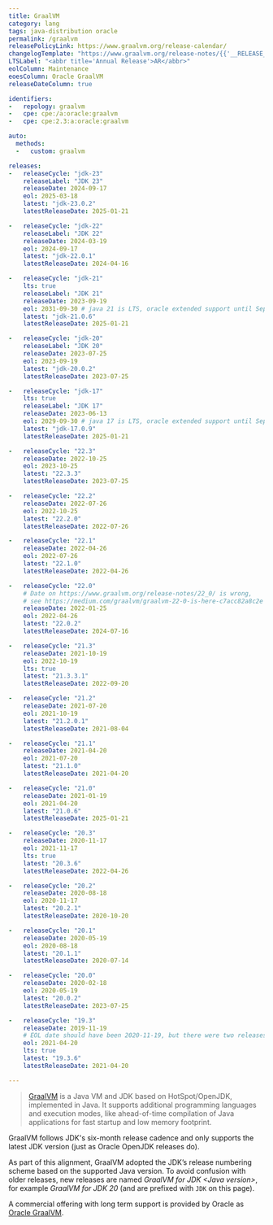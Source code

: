 ```yaml
---
title: GraalVM
category: lang
tags: java-distribution oracle
permalink: /graalvm
releasePolicyLink: https://www.graalvm.org/release-calendar/
changelogTemplate: "https://www.graalvm.org/release-notes/{{'__RELEASE_CYCLE__'|replace:'.','_'|replace:'-','_'|upcase}}/"
LTSLabel: "<abbr title='Annual Release'>AR</abbr>"
eolColumn: Maintenance
eoesColumn: Oracle GraalVM
releaseDateColumn: true

identifiers:
-   repology: graalvm
-   cpe: cpe:/a:oracle:graalvm
-   cpe: cpe:2.3:a:oracle:graalvm

auto:
  methods:
  -   custom: graalvm

releases:
-   releaseCycle: "jdk-23"
    releaseLabel: "JDK 23"
    releaseDate: 2024-09-17
    eol: 2025-03-18
    latest: "jdk-23.0.2"
    latestReleaseDate: 2025-01-21

-   releaseCycle: "jdk-22"
    releaseLabel: "JDK 22"
    releaseDate: 2024-03-19
    eol: 2024-09-17
    latest: "jdk-22.0.1"
    latestReleaseDate: 2024-04-16

-   releaseCycle: "jdk-21"
    lts: true
    releaseLabel: "JDK 21"
    releaseDate: 2023-09-19
    eol: 2031-09-30 # java 21 is LTS, oracle extended support until September 2031
    latest: "jdk-21.0.6"
    latestReleaseDate: 2025-01-21

-   releaseCycle: "jdk-20"
    releaseLabel: "JDK 20"
    releaseDate: 2023-07-25
    eol: 2023-09-19
    latest: "jdk-20.0.2"
    latestReleaseDate: 2023-07-25

-   releaseCycle: "jdk-17"
    lts: true
    releaseLabel: "JDK 17"
    releaseDate: 2023-06-13
    eol: 2029-09-30 # java 17 is LTS, oracle extended support until September 2029
    latest: "jdk-17.0.9"
    latestReleaseDate: 2025-01-21

-   releaseCycle: "22.3"
    releaseDate: 2022-10-25
    eol: 2023-10-25
    latest: "22.3.3"
    latestReleaseDate: 2023-07-25

-   releaseCycle: "22.2"
    releaseDate: 2022-07-26
    eol: 2022-10-25
    latest: "22.2.0"
    latestReleaseDate: 2022-07-26

-   releaseCycle: "22.1"
    releaseDate: 2022-04-26
    eol: 2022-07-26
    latest: "22.1.0"
    latestReleaseDate: 2022-04-26

-   releaseCycle: "22.0"
    # Date on https://www.graalvm.org/release-notes/22_0/ is wrong,
    # see https://medium.com/graalvm/graalvm-22-0-is-here-c7acc82a8c2e
    releaseDate: 2022-01-25
    eol: 2022-04-26
    latest: "22.0.2"
    latestReleaseDate: 2024-07-16

-   releaseCycle: "21.3"
    releaseDate: 2021-10-19
    eol: 2022-10-19
    lts: true
    latest: "21.3.3.1"
    latestReleaseDate: 2022-09-20

-   releaseCycle: "21.2"
    releaseDate: 2021-07-20
    eol: 2021-10-19
    latest: "21.2.0.1"
    latestReleaseDate: 2021-08-04

-   releaseCycle: "21.1"
    releaseDate: 2021-04-20
    eol: 2021-07-20
    latest: "21.1.0"
    latestReleaseDate: 2021-04-20

-   releaseCycle: "21.0"
    releaseDate: 2021-01-19
    eol: 2021-04-20
    latest: "21.0.6"
    latestReleaseDate: 2025-01-21

-   releaseCycle: "20.3"
    releaseDate: 2020-11-17
    eol: 2021-11-17
    lts: true
    latest: "20.3.6"
    latestReleaseDate: 2022-04-26

-   releaseCycle: "20.2"
    releaseDate: 2020-08-18
    eol: 2020-11-17
    latest: "20.2.1"
    latestReleaseDate: 2020-10-20

-   releaseCycle: "20.1"
    releaseDate: 2020-05-19
    eol: 2020-08-18
    latest: "20.1.1"
    latestReleaseDate: 2020-07-14

-   releaseCycle: "20.0"
    releaseDate: 2020-02-18
    eol: 2020-05-19
    latest: "20.0.2"
    latestReleaseDate: 2023-07-25

-   releaseCycle: "19.3"
    releaseDate: 2019-11-19
    # EOL date should have been 2020-11-19, but there were two releases after that. Using latestReleaseDate.
    eol: 2021-04-20
    lts: true
    latest: "19.3.6"
    latestReleaseDate: 2021-04-20

---
```


> [GraalVM](https://www.graalvm.org/) is a Java VM and JDK based on HotSpot/OpenJDK, implemented in
> Java. It supports additional programming languages and execution modes, like ahead-of-time
> compilation of Java applications for fast startup and low memory footprint.

GraalVM follows JDK's six-month release cadence and only supports the latest JDK version (just as Oracle OpenJDK
releases do).

As part of this alignment, GraalVM adopted the JDK’s release numbering scheme based on the supported
Java version. To avoid confusion with older releases, new releases are named _GraalVM for JDK
&lt;Java version&gt;_, for example _GraalVM for JDK 20_ (and are prefixed with `JDK` on this page).

A commercial offering with long term support is provided by Oracle as
[Oracle GraalVM](https://docs.oracle.com/en/graalvm/index.html).

